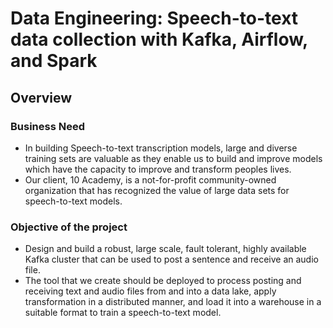 <h1>Data Engineering: Speech-to-text data collection with Kafka, Airflow, and Spark</h1>

<h2>Overview</h2>

<h3>Business Need</h3>

* In building Speech-to-text transcription models, large and diverse training sets are valuable as they enable us to build and improve models which have the capacity to improve and transform peoples lives.
* Our client, 10 Academy, is a not-for-profit community-owned organization that has recognized the value of large data sets for speech-to-text models.

<h3>Objective of the project</h3>

* Design and build a robust, large scale, fault tolerant, highly available Kafka cluster that can be used to post a sentence and receive an audio file. 
* The tool that we create should be deployed to process posting and receiving text and audio files from and into a data lake, apply transformation in a distributed manner, and load it into a warehouse in a suitable format to train a speech-to-text model.  
